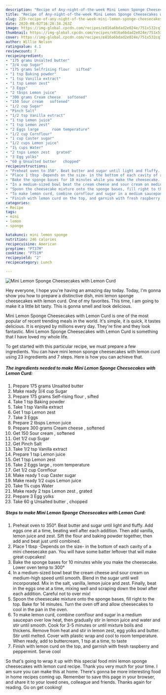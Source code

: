 ```yaml
---
description: "Recipe of Any-night-of-the-week Mini Lemon Sponge Cheesecakes with Lemon Curd"
title: "Recipe of Any-night-of-the-week Mini Lemon Sponge Cheesecakes with Lemon Curd"
slug: 229-recipe-of-any-night-of-the-week-mini-lemon-sponge-cheesecakes-with-lemon-curd
date: 2020-08-02T16:28:34.263Z
image: https://img-global.cpcdn.com/recipes/e816a6bdad2e024e/751x532cq70/mini-lemon-sponge-cheesecakes-with-lemon-curd-recipe-main-photo.jpg
thumbnail: https://img-global.cpcdn.com/recipes/e816a6bdad2e024e/751x532cq70/mini-lemon-sponge-cheesecakes-with-lemon-curd-recipe-main-photo.jpg
cover: https://img-global.cpcdn.com/recipes/e816a6bdad2e024e/751x532cq70/mini-lemon-sponge-cheesecakes-with-lemon-curd-recipe-main-photo.jpg
author: Willie Nelson
ratingvalue: 4.1
reviewcount: 7
recipeingredient:
- "175 grams Unsalted butter"
- "3/4 cup Sugar"
- "175 grams Selfrising flour   sifted"
- "1 tsp Baking powder"
- "1 tsp Vanilla extract"
- "1 tsp Lemon zest"
- "3 Eggs"
- "2 tbsps Lemon juice"
- "300 grams Cream cheese   softened"
- "150 Sour cream   softened"
- "1/2 cup Sugar"
- "Pinch Salt"
- "1/2 tsp Vanilla extract"
- "1 tsp Lemon juice"
- "1 tsp Lemon zest"
- "2 Eggs large      room temperature"
- "1/2 cup Cornflour"
- "1 cup Caster sugar"
- "1/2 cups Lemon juice"
- "1¼ cups Water"
- "2 tsps Lemon zest   grated"
- "3 Egg yolks"
- "60 g Unsalted butter   chopped"
recipeinstructions:
- "Preheat oven to 350°. Beat butter and sugar until light and fluffy. Add eggs one at a time, beating well after each addition. Then add vanilla, lemon juice and zest. Sift the flour and baking powder together, then add and beat just until combined."
- "Place 1 tbsp -Depends on the size- in the bottom of each cavity of a mini cheesecake pan. You will have some batter leftover that will make great cupcakes!"
- "Bake the sponge bases for 10 minutes while you make the cheesecake. Lower oven temp to 300°"
- "In a medium-sized bowl beat the cream cheese and sour cream on medium-high speed until smooth. Blend in the sugar until well incorporated. Mix in the salt, vanilla, lemon juice and zest. Finally, beat in the eggs one at a time, mixing well and scraping down the bowl after each addition. Careful not to over mix!"
- "Spoon the cheesecake mixture onto the sponge bases, fill right to the top. Bake for 14 minutes. Turn the oven off and allow cheesecakes to cool in the pan in the oven."
- "To make lemon curd, combine cornflour and sugar in a medium saucepan over low heat, then gradually stir in lemon juice and water and stir until smooth. Cook for 3-5 minutes or until mixture boils and thickens. Remove from heat and stir in lemon zest, egg yolks and butter. Stir until melted. Cover with plastic wrap and cool to room temperature. When ready, add to buttercream, 1 tsp at a time, to taste"
- "Finish with lemon curd on the top, and garnish with fresh raspberry and peppermint. Serve cool"
categories:
- Recipe
tags:
- mini
- lemon
- sponge

katakunci: mini lemon sponge 
nutrition: 246 calories
recipecuisine: American
preptime: "PT37M"
cooktime: "PT51M"
recipeyield: "2"
recipecategory: Lunch

---
```



![Mini Lemon Sponge Cheesecakes with Lemon Curd](https://img-global.cpcdn.com/recipes/e816a6bdad2e024e/751x532cq70/mini-lemon-sponge-cheesecakes-with-lemon-curd-recipe-main-photo.jpg)

Hey everyone, I hope you're having an amazing day today. Today, I'm gonna show you how to prepare a distinctive dish, mini lemon sponge cheesecakes with lemon curd. One of my favorites. This time, I am going to make it a little bit tasty. This is gonna smell and look delicious.



Mini Lemon Sponge Cheesecakes with Lemon Curd is one of the most popular of recent trending meals in the world. It's simple, it is quick, it tastes delicious. It is enjoyed by millions every day. They're fine and they look fantastic. Mini Lemon Sponge Cheesecakes with Lemon Curd is something that I have loved my whole life.


To get started with this particular recipe, we must prepare a few ingredients. You can have mini lemon sponge cheesecakes with lemon curd using 23 ingredients and 7 steps. Here is how you can achieve that.

<!--inarticleads1-->

##### The ingredients needed to make Mini Lemon Sponge Cheesecakes with Lemon Curd:

1. Prepare 175 grams Unsalted butter
1. Make ready 3/4 cup Sugar
1. Prepare 175 grams Self-rising flour ,  sifted
1. Take 1 tsp Baking powder
1. Take 1 tsp Vanilla extract
1. Get 1 tsp Lemon zest
1. Take 3 Eggs
1. Prepare 2 tbsps Lemon juice
1. Prepare 300 grams Cream cheese ,  softened
1. Get 150 Sour cream ,  softened
1. Get 1/2 cup Sugar
1. Get Pinch Salt
1. Take 1/2 tsp Vanilla extract
1. Prepare 1 tsp Lemon juice
1. Get 1 tsp Lemon zest
1. Take 2 Eggs large    ,  room temperature
1. Get 1/2 cup Cornflour
1. Make ready 1 cup Caster sugar
1. Make ready 1/2 cups Lemon juice
1. Take 1¼ cups Water
1. Make ready 2 tsps Lemon zest ,  grated
1. Prepare 3 Egg yolks
1. Take 60 g Unsalted butter ,  chopped




<!--inarticleads2-->

##### Steps to make Mini Lemon Sponge Cheesecakes with Lemon Curd:

1. Preheat oven to 350°. Beat butter and sugar until light and fluffy. Add eggs one at a time, beating well after each addition. Then add vanilla, lemon juice and zest. Sift the flour and baking powder together, then add and beat just until combined.
1. Place 1 tbsp -Depends on the size- in the bottom of each cavity of a mini cheesecake pan. You will have some batter leftover that will make great cupcakes!
1. Bake the sponge bases for 10 minutes while you make the cheesecake. Lower oven temp to 300°
1. In a medium-sized bowl beat the cream cheese and sour cream on medium-high speed until smooth. Blend in the sugar until well incorporated. Mix in the salt, vanilla, lemon juice and zest. Finally, beat in the eggs one at a time, mixing well and scraping down the bowl after each addition. Careful not to over mix!
1. Spoon the cheesecake mixture onto the sponge bases, fill right to the top. Bake for 14 minutes. Turn the oven off and allow cheesecakes to cool in the pan in the oven.
1. To make lemon curd, combine cornflour and sugar in a medium saucepan over low heat, then gradually stir in lemon juice and water and stir until smooth. Cook for 3-5 minutes or until mixture boils and thickens. Remove from heat and stir in lemon zest, egg yolks and butter. Stir until melted. Cover with plastic wrap and cool to room temperature. When ready, add to buttercream, 1 tsp at a time, to taste
1. Finish with lemon curd on the top, and garnish with fresh raspberry and peppermint. Serve cool




So that's going to wrap it up with this special food mini lemon sponge cheesecakes with lemon curd recipe. Thank you very much for your time. I am sure you can make this at home. There's gonna be more interesting food in home recipes coming up. Remember to save this page in your browser, and share it to your loved ones, colleague and friends. Thanks again for reading. Go on get cooking!
